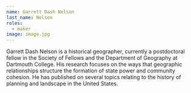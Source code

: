 ```yaml
---
name: Garrett Dash Nelson
last_name: Nelson
roles:
  - maker
image: image.jpg
---
```

Garrett Dash Nelson is a historical geographer, currently a postdoctoral fellow in the Society of Fellows and the Department of Geography at Dartmouth College. His research focuses on the ways that geographic relationships structure the formation of state power and community cohesion. He has published on several topics relating to the history of planning and landscape in the United States.
